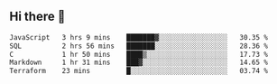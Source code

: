 ## Hi there 👋

<!--START_SECTION:waka-->

```txt
JavaScript   3 hrs 9 mins    ███████▓░░░░░░░░░░░░░░░░░   30.35 %
SQL          2 hrs 56 mins   ███████░░░░░░░░░░░░░░░░░░   28.36 %
C            1 hr 50 mins    ████▒░░░░░░░░░░░░░░░░░░░░   17.73 %
Markdown     1 hr 31 mins    ███▓░░░░░░░░░░░░░░░░░░░░░   14.65 %
Terraform    23 mins         █░░░░░░░░░░░░░░░░░░░░░░░░   03.74 %
```

<!--END_SECTION:waka-->

<!--
**taylor475/taylor475** is a ✨ _special_ ✨ repository because its `README.md` (this file) appears on your GitHub profile.

Here are some ideas to get you started:

- 🔭 I’m currently working on ...
- 🌱 I’m currently learning ...
- 👯 I’m looking to collaborate on ...
- 🤔 I’m looking for help with ...
- 💬 Ask me about ...
- 📫 How to reach me: ...
- 😄 Pronouns: ...
- ⚡ Fun fact: ...
-->
